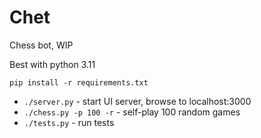 # Chet

Chess bot, WIP

Best with python 3.11

`pip install -r requirements.txt`

* `./server.py` - start UI server, browse to localhost:3000
* `./chess.py -p 100 -r` - self-play 100 random games
* `./tests.py` - run tests
